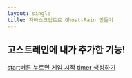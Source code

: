 ```yaml
---
layout: single
title: 자바스크립트로 Ghost-Rain 만들기
---
```


## 고스트레인에 내가 추가한 기능!  
<u> start버튼 누르면 게임 시작 </u> 
<u> timer 생성하기  </u>
